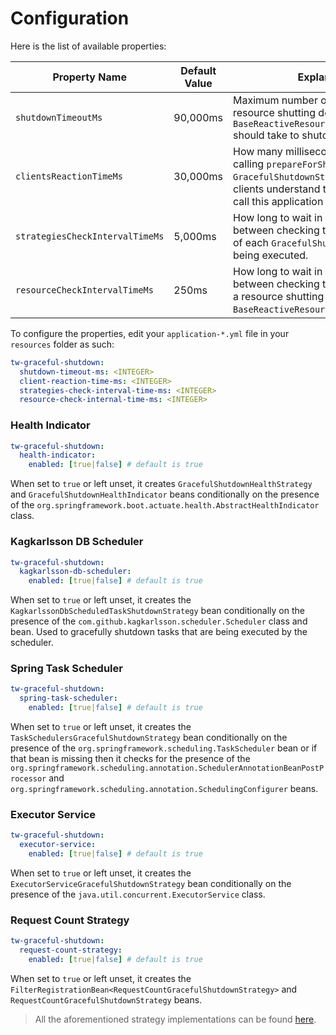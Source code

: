 # Configuration

Here is the list of available properties:

| **Property Name**               | **Default Value** | **Explanation**                                                                                                                                                                             |
|---------------------------------|-------------------|---------------------------------------------------------------------------------------------------------------------------------------------------------------------------------------------|
| `shutdownTimeoutMs`             | 90,000ms          | Maximum number of milliseconds a resource shutting down via `BaseReactiveResourceShutdownStrategy` should take to shutdown.                                                                 |
| `clientsReactionTimeMs`         | 30,000ms          | How many milliseconds to wait after calling `prepareForShutdown` on each `GracefulShutdownStrategy` so that all clients understand that they should not call this application node anymore. |
| `strategiesCheckIntervalTimeMs` | 5,000ms           | How long to wait in milliseconds between checking the `canShutdown` flag of each `GracefulShutdownStrategy` being executed.                                                                 |
| `resourceCheckIntervalTimeMs`   | 250ms             | How long to wait in milliseconds between checking termination status of a resource shutting down via the `BaseReactiveResourceShutdownStrategy`.                                            |

To configure the properties, edit your `application-*.yml` file in your `resources` folder as such:
```yaml
tw-graceful-shutdown:
  shutdown-timeout-ms: <INTEGER>
  client-reaction-time-ms: <INTEGER>
  strategies-check-interval-time-ms: <INTEGER>
  resource-check-internal-time-ms: <INTEGER>
```

### Health Indicator
```yaml
tw-graceful-shutdown:
  health-indicator:
    enabled: [true|false] # default is true
```
When set to `true` or left unset, it creates `GracefulShutdownHealthStrategy` and `GracefulShutdownHealthIndicator` beans conditionally on the presence of the `org.springframework.boot.actuate.health.AbstractHealthIndicator` class.

### Kagkarlsson DB Scheduler
```yaml
tw-graceful-shutdown:
  kagkarlsson-db-scheduler:
    enabled: [true|false] # default is true
```
When set to `true` or left unset, it creates the `KagkarlssonDbScheduledTaskShutdownStrategy` bean conditionally on the presence of the `com.github.kagkarlsson.scheduler.Scheduler` class and bean. Used to gracefully shutdown tasks that are being executed by the scheduler.

### Spring Task Scheduler
```yaml
tw-graceful-shutdown:
  spring-task-scheduler:
    enabled: [true|false] # default is true
```

When set to `true` or left unset, it creates the `TaskSchedulersGracefulShutdownStrategy` bean conditionally on the presence of the `org.springframework.scheduling.TaskScheduler` bean or if that bean is missing then it checks for the presence of the `org.springframework.scheduling.annotation.SchedulerAnnotationBeanPostProcessor` and `org.springframework.scheduling.annotation.SchedulingConfigurer` beans.

### Executor Service
```yaml
tw-graceful-shutdown:
  executor-service:
    enabled: [true|false] # default is true
```

When set to `true` or left unset, it creates the `ExecutorServiceGracefulShutdownStrategy` bean conditionally on the presence of the `java.util.concurrent.ExecutorService` class.

### Request Count Strategy
```yaml
tw-graceful-shutdown:
  request-count-strategy:
    enabled: [true|false] # default is true
```

When set to `true` or left unset, it creates the `FilterRegistrationBean<RequestCountGracefulShutdownStrategy>` and `RequestCountGracefulShutdownStrategy` beans.

> All the aforementioned strategy implementations can be found [here](https://github.com/transferwise/tw-graceful-shutdown/tree/master/core/src/main/java/com/transferwise/common/gracefulshutdown/strategies).
